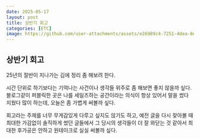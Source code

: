 ```yaml
---
date: 2025-05-17
layout: post
title: 상반기 회고
categories: [ETC]
image: https://github.com/user-attachments/assets/e26989c4-7251-4dea-8e7f-a9a14aaf6117
---
```


## 상반기 회고

25년의 절반이 지나가는 김에 정리 좀 해보려 한다.

시간 단위로 하기보다는 기억나는 사건이나 생각들 위주로 좀 해보면 좋지 않을까 싶다. 블로그같이 퍼블릭한 곳은 나를 세일즈하는 공간이라는 의식이 항상 있어서 말을 썼다 지웠다 많이 하는데, 오늘은 좀 가볍게 써볼까 싶다. 

회고라는 주제를 너무 무게감있게 다루고 싶지도 않기도 하고, 예전 글을 다시 찾아볼 때 최대한 가감없이 솔직하게 썼던 글들에서 그 당시의 생각들이 더 잘 와닫는 것 같아서 최대한 후가공은 안하고 원테이크로 실실 써볼까 싶다.
